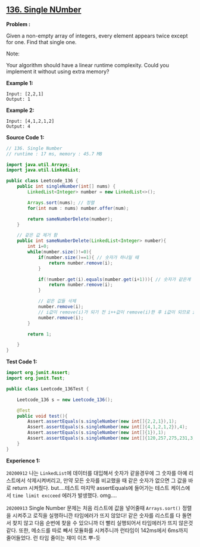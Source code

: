 
## [136. Single NUmber](https://leetcode.com/problems/single-number/)

**Problem :**

Given a non-empty array of integers, every element appears twice except for one. Find that single one.

Note:

Your algorithm should have a linear runtime complexity. Could you implement it without using extra memory?

**Example 1:**

```
Input: [2,2,1]
Output: 1
```

**Example 2:**

```
Input: [4,1,2,1,2]
Output: 4
```

**Source Code 1:**

```java
// 136. Single Number
// runtime : 17 ms, memory : 45.7 MB

import java.util.Arrays;
import java.util.LinkedList;

public class Leetcode_136 {
    public int singleNumber(int[] nums) {
        LinkedList<Integer> number = new LinkedList<>();

        Arrays.sort(nums); // 정렬
        for(int num : nums) number.offer(num);

        return sameNumberDelete(number);
    }

    // 같은 값 제거 함
    public int sameNumberDelete(LinkedList<Integer> number){
        int i=0;
        while(number.size()!=0){
            if(number.size()==1){ // 숫자가 하나일 때
                return number.remove(i);
            }

            if(!number.get(i).equals(number.get(i+1))){ // 숫자가 같은게 없으면 바로 값 리턴
                return number.remove(i);
            }

            // 같은 값들 삭제
            number.remove(i);
            // i값이 remove(i)가 되기 전 i++값이 remove(i)한 후 i값이 되므로 i++이 아니라 i를 remove
            number.remove(i);
        }

        return 1;

    }
}
```

**Test Code 1:**
```java
import org.junit.Assert;
import org.junit.Test;

public class Leetcode_136Test {

    Leetcode_136 s = new Leetcode_136();

    @Test
    public void test(){
        Assert.assertEquals(s.singleNumber(new int[]{2,2,1}),1);
        Assert.assertEquals(s.singleNumber(new int[]{4,1,2,1,2}),4);
        Assert.assertEquals(s.singleNumber(new int[]{1}),1);
        Assert.assertEquals(s.singleNumber(new int[]{120,257,275,231,3,-98,181,-127,80,-37,154,-7,68,201,126,1,271,71,121,-117,-5,387,87,-33,234,-95,340,275,97,37,-109,-86,71,-185,45,-34,315,311,358,163,379,377,273,1,288,185,-60,-135,76,-101,-165,399,149,319,-150,-53,170,95,263,138,369,5,225,126,178,160,278,300,142,-63,-110,62,347,59,391,188,-13,-192,244,234,273,369,48,340,-117,261,-93,214,196,278,142,-8,349,-127,321,-102,183,-170,61,151,-29,286,201,377,2,-78,-181,268,339,154,249,-49,242,347,70,-77,-170,193,-60,226,-98,315,328,102,70,214,160,78,65,13,211,335,-50,120,309,-53,302,391,-179,3,65,-67,-99,-121,95,-94,123,55,-49,371,27,218,360,165,30,-40,-160,55,159,7,26,-38,74,207,-119,85,-179,321,-160,-82,363,310,350,284,168,182,133,-145,-94,335,-185,-75,227,331,-80,-96,58,78,362,138,235,53,211,395,-187,-29,-13,322,-115,-115,348,19,272,149,-119,17,58,203,181,-91,263,-31,17,207,271,-105,-136,-129,-40,319,2,-34,212,390,105,135,382,289,-101,268,-33,328,185,-31,-22,182,87,191,168,85,332,-24,349,-187,244,288,203,-24,227,365,371,-195,-38,30,-102,289,344,-96,121,97,231,-135,390,-192,298,286,144,212,318,26,102,258,225,-195,311,27,144,322,117,-77,105,-82,48,170,-5,310,-43,-93,264,218,235,-109,392,-194,194,59,178,45,-80,-7,117,287,80,226,284,5,-181,206,276,61,264,249,365,302,-129,392,-75,362,196,155,-63,387,151,-37,-145,74,331,62,287,37,261,159,135,-50,325,-165,-22,399,123,-121,216,318,238,199,53,332,10,350,191,325,183,41,272,216,165,-86,300,133,258,10,7,-43,163,-67,194,188,298,199,309,76,-16,379,344,19,193,360,68,242,-136,-110,339,382,13,-95,-91,276,-105,238,206,-99,-150,41,-16,358,-78,-8,155,257,395,363,-194}),348);
    }
}
```
**Experience 1:**

`20200912` 나는 `LinkedList`에 데이터를 대입해서 숫자가 같을경우에 그 숫자를 아예 리스트에서 삭제시켜버리고, 만약 모든 숫자를 비교했을 때 같은 숫자가 없으면 그 값을 바로 return 시켜줬다. but....테스트 마지막 assertEquals에 들어가는 테스트 케이스에서 `time limit excceed` 에러가 발생했다. omg....

`20200913` Single Number 문제는 처음 리스트에 값을 넣어줄때 `Arrays.sort()` 정렬을 시켜주고 로직을 실행하니깐 타임에러가 뜨지 않았다! 같은 숫자를 리스트를 다 돌면서 찾지 않고 다음 순번에 찾을 수 있으니까 더 빨리 실행되어서 타임에러가 뜨지 않은것 같다. 또한, 메소드를 따로 빼서 모듈화를 시켜주니까 런타임이 142ms에서 6ms까지 줄어들었다. 런 타임 줄이는 재미 이즈 뿌-듯
